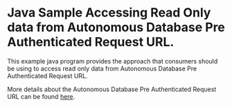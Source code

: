 # Java Sample Accessing Read Only data from Autonomous Database Pre Authenticated Request URL.

This example java program provides the approach that consumers should be using to access read only data from Autonomous Database Pre Authenticated Request URL.

More details about the Autonomous Database Pre Authenticated Request URL can be found [here](https://docs.oracle.com/en/cloud/paas/autonomous-database/serverless/adbsb/autonomous-preauthenticated-request-url.html#GUID-976ABD3A-38A0-4E5E-BCA4-9FFB9A748C43). 
